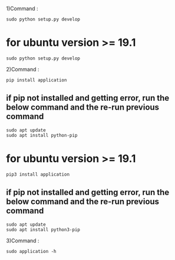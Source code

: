 1)Command :

    sudo python setup.py develop

# for ubuntu version >= 19.1
    
    sudo python setup.py develop

2)Command :
    
    pip install application
    
  ## if pip not installed and getting error, run the below command and the re-run previous command
  
    sudo apt update
    sudo apt install python-pip
    
    
  # for ubuntu version >= 19.1
    
    pip3 install application
    
  ## if pip not installed and getting error, run the below command and the re-run previous command
   
    sudo apt update
    sudo apt install python3-pip
    

3)Command :

    sudo application -h
    

